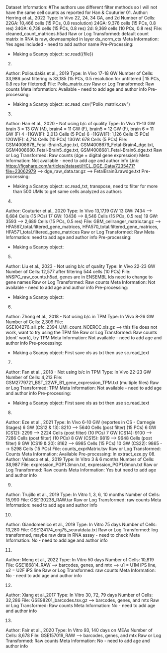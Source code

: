 Dataset Information:
#The authors use different filter methods so I will not have the same cell counts as reported for Han & Couturier
01. 
Author: Herring et al., 2022
Type: In Vivo  22, 24, 34 GA, and 2d
Number of Cells: 
22GA: 10,466 cells (15 PCs, 0.8 resolution)
24GA: 9,376 cells (15 PCs, 0.8 res)
34GA: 6,738 cells (15 PCs, 0.8 res)
2d: 9,369 cells (10 PCs, 0.8 res)
File: cleaned_count_matrices.h5ad
Raw or Log Transformed: default count matrix in RNA is raw, downsampled in layer ds_norm_cts
Meta Information: Yes ages included - need to add author name
Pre-Processing:
- Making a Scanpy object: sc.read({file})

02. 
Author: Polioudakis et al., 2019
Type: In Vivo 17-18 GW
Number of Cells: 33,986 post filtering is 33,185 (15 PCs, 0.5 resolution for unfiltered | 15 PCs, 0.8 res for filetered)
File: Polio_matrix.csv
Raw or Log Transformed: Raw counts
Meta Information: Available - need to add age and author info
Pre-processing:
- Making a Scanpy object: sc.read_csv("Polio_matrix.csv")
03. 
Author: Han et al., 2020 - Not using b/c of quality
Type: In Vivo 11-13 GW
brain 3 = 13 GW (M), brain4 = 11 GW (F), brain5 = 12 GW (F), brain 6 = 11 GW (F) 
4 -11GW(F): 2,013 Cells (5 PCs)
6 -11GW(F): 1,126 Cells (5 PCs)
12GW(F): 4,714 Cells (10 PCs) 
13GW: 678 Cells (5 PCs)
File: GSM4008678_Fetal-Brain3_dge.txt, GSM4008679_Fetal-Brain4_dge.txt, GSM4008680_Fetal-Brain5_dge.txt, GSM4008681_Fetal-Brain6_dge.txt
Raw or Log Transformed: Raw counts (dge = digital gene expression)
Meta Information: Not available - need to add age and author info
Link: https://figshare.com/articles/dataset/HCL_DGE_Data/7235471?file=23062979 --> dge_raw_data.tar.gz --> FetalBrain3.rawdge.txt
Pre-processing:
- Making a Scanpy object: sc.read_txt, transpose, need to filter for more than 500 UMIs to get same cells analyzed as authors
04. 
Author: Couturier et al., 2020
Type: In Vivo 13,17,19 GW
13 GW: 7434 --> 6,684 Cells (15 PCs)
17 GW: 10436 --> 8,546 Cells (15 PCs, 0.5 res)
19 GW: 3593 --> 2,689 Cells (15 PCs, 0.5 res)
File: GBM_cellranger_matrix.tar.gz --> HFA567_total.filtered_gene_matrices, HFA570_total.filtered_gene_matrices, HFA571_total.filtered_gene_matrices 
Raw or Log Transformed: Raw 
Meta Information: need to add age and author info
Pre-processing:
- Making a Scanpy object:
05. 
Author: Liu et al., 2023 - Not using b/c of quality
Type: In Vivo 22-23 GW
Number of Cells: 12,577 after filtering 544 cells (10 PCs)
File: hNSPC_raw_counts.h5ad, genes are in ENSEMBL Ids need to change to gene names
Raw or Log Transformed: Raw counts 
Meta Information: Not available - need to add age and author info
Pre-processing:
- Making a Scanpy object: 
06. 
Author: Zhong et al., 2018 - Not using b/c in TPM
Type: In Vivo 8-26 GW
Number of Cells: 2,309
File: GSE104276_all_pfc_2394_UMI_count_NOERCC.xls.gz --> this file does not work, want to try using the TPM file
Raw or Log Transformed: Raw counts (dont' work), try TPM
Meta Information: Not available - need to add age and author info
Pre-processing:
- Making a Scanpy object: First save xls as txt then use sc.read_text
07. 
Author: Fan et al., 2018 - Not using b/c in TPM
Type: In Vivo 22-23 GW
Number of Cells: 4,213
File: GSM2779721_BST_22WF_B1_gene_expression_TPM.txt (multiple files)
Raw or Log Transformed: TPM
Meta Information: Not available - need to add age and author info
Pre-processing:
- Making a Scanpy object: First save xls as txt then use sc.read_text
08. 
Author: Eze et al., 2021
Type: In Vivo 6-10 GW (reportes in CS - Carnegie Stages)
6 GW (CS12 & 13): 8210 --> 5640 Cells (post filter) (15 PCs)
6 GW (CS12): 2299 --> 2224 Cells (post filter) (10 PCs)
7 GW (CS14): 9100 --> 7286 Cells (post filter) (10 PCs)
8 GW (CS15): 9819 --> 9648 Cells (post filter)
9 GW (CS19 & 20): 8162 --> 6985 Cells (15 PCs)
10 GW (CS22): 9865 --> 5298 Cells (15 PCs)
File: counts_exprMatrix.tsv
Raw or Log Transformed: Counts
Meta Information: Available
Pre-processing: In extract_eze.py
08. 
Author: Velasco et al., 2019
Type: In Vitro 3 & 6 months
Number of Cells: 38,987
File: expression_PGP1.3mon.txt, expression_PGP1.6mon.txt
Raw or Log Transformed: Raw counts 
Meta Information: Yes but need to add age and author info

09. 
Author: Trujillo et al., 2019
Type: In Vitro 1, 3, 6, 10 months
Number of Cells: 15,990
File: GSE130238_RAW.tar
Raw or Log Transformed: raw counts
Meta Information: need to add age and author info

10. 
Author: Giandomenico et al., 2019
Type: In Vitro 75 days
Number of Cells: 13,280
File: GSE124174_org75_seuratdata.txt
Raw or Log Transformed: log transformed, maybe raw data in RNA assay - need to check
Meta Information: No - need to add age and author info

11. 
Author: Meng et al., 2022
Type: In Vitro 50 days
Number of Cells: 10,819
File: GSE186814_RAW --> barcodes, genes, and mtx --> u1 = U1M iPS line, u2 = U2F iPS line
Raw or Log Transformed: raw counts
Meta Information: No - need to add age and author info

12. 
Author: Xiang et al.,2017
Type: In Vitro 30, 72, 79 days
Number of Cells: 32,286
File: GSE98201_barcodes.tsv.gz --> barcodes, genes, and mtx
Raw or Log Transformed: Raw counts
Meta Information: No - need to add age and author info

13. 
Author: Fair et al., 2020
Type: In Vitro 93, 140 days on MEAs
Number of Cells: 8,678
File: GSE157019_RAW --> barcodes, genes, and mtx
Raw or Log Transformed: Raw counts
Meta Information: No - need to add age and author info